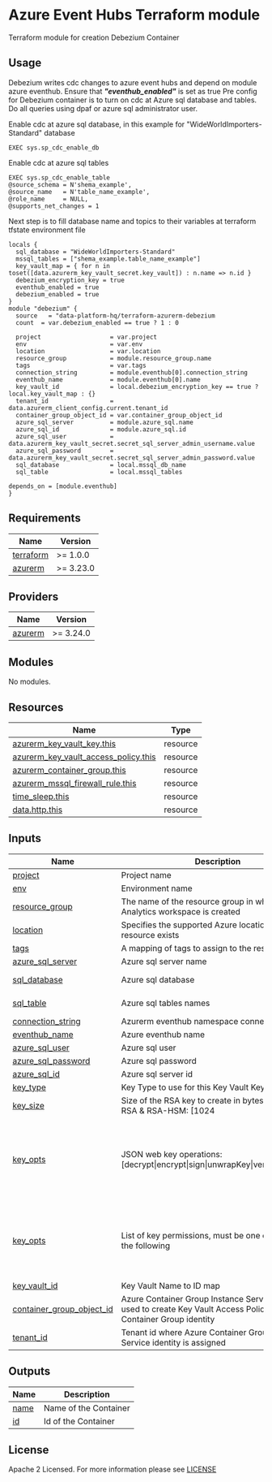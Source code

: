 # Azure Event Hubs Terraform module
Terraform module for creation Debezium Container

## Usage
Debezium writes cdc changes to azure event hubs and depend on module azure eventhub. Ensure that _**"eventhub_enabled"**_ is set as true
Pre config for Debezium container is to turn on cdc at Azure sql database and tables.
Do all queries using dpaf or azure sql administrator user.

Enable cdc at azure sql database, in this example for "WideWorldImporters-Standard" database
```
EXEC sys.sp_cdc_enable_db
```

Enable cdc at azure sql tables
```
EXEC sys.sp_cdc_enable_table
@source_schema = N'shema_example',
@source_name   = N'table_name_example',
@role_name     = NULL,
@supports_net_changes = 1
```

Next step is to fill database name and topics to their variables at terraform tfstate environment file
```
locals {
  sql_database = "WideWorldImporters-Standard"
  mssql_tables = ["shema_example.table_name_example"]
  key_vault_map = { for n in toset([data.azurerm_key_vault_secret.key_vault]) : n.name => n.id }
  debezium_encryption_key = true
  eventhub_enabled = true
  debezium_enabled = true
}
module "debezium" {
  source   = "data-platform-hq/terraform-azurerm-debezium
  count  = var.debezium_enabled == true ? 1 : 0

  project                   = var.project
  env                       = var.env
  location                  = var.location
  resource_group            = module.resource_group.name
  tags                      = var.tags
  connection_string         = module.eventhub[0].connection_string
  eventhub_name             = module.eventhub[0].name
  key_vault_id              = local.debezium_encryption_key == true ? local.key_vault_map : {}
  tenant_id                 = data.azurerm_client_config.current.tenant_id
  container_group_object_id = var.container_group_object_id
  azure_sql_server          = module.azure_sql.name
  azure_sql_id              = module.azure_sql.id
  azure_sql_user            = data.azurerm_key_vault_secret.secret_sql_server_admin_username.value
  azure_sql_password        = data.azurerm_key_vault_secret.secret_sql_server_admin_password.value
  sql_database              = local.mssql_db_name
  sql_table                 = local.mssql_tables

depends_on = [module.eventhub]
}
```
<!-- BEGIN_TF_DOCS -->
## Requirements

| Name | Version |
|------|---------|
| <a name="requirement_terraform"></a> [terraform](#requirement\_terraform) | >= 1.0.0 |
| <a name="requirement_azurerm"></a> [azurerm](#requirement\_azurerm) | >= 3.23.0 |



## Providers

| Name | Version |
|------|---------|
| <a name="provider_azurerm"></a> [azurerm](#provider\_azurerm) | >= 3.24.0 |

## Modules

No modules.

## Resources

| Name | Type |
|------|------|
| [azurerm_key_vault_key.this](https://registry.terraform.io/providers/hashicorp/azurerm/latest/docs/resources/key_vault_key) | resource |
| [azurerm_key_vault_access_policy.this](https://registry.terraform.io/providers/hashicorp/azurerm/latest/docs/resources/key_vault_access_policy) | resource |
| [azurerm_container_group.this](https://registry.terraform.io/providers/hashicorp/azurerm/latest/docs/resources/container_group) | resource |
| [azurerm_mssql_firewall_rule.this](https://registry.terraform.io/providers/hashicorp/azurerm/latest/docs/resources/mssql_firewall_rule) | resource |
| [time_sleep.this](https://registry.terraform.io/providers/hashicorp/time/latest/docs/resources/sleep) | resource |
| [data.http.this](https://registry.terraform.io/providers/hashicorp/http/latest/docs/data-sources/http) | resource |

## Inputs

| Name | Description | Type | Default | Required |
|------|-------------|------|---------|:--------:|
| <a name="input_project"></a> [project](#input\_project) | Project name | `string` | n/a | yes |
| <a name="input_env"></a> [env](#input\_env) | Environment name | `string` | n/a | yes |
| <a name="input_resource_group"></a> [resource\_group](#input\_resource\_group) | The name of the resource group in which the Log Analytics workspace is created | `string` | n/a | yes |
| <a name="input_location"></a> [location](#input\_location) | Specifies the supported Azure location where the resource exists | `string` | n/a | yes |
| <a name="input_tags"></a> [tags](#input\_tags) | A mapping of tags to assign to the resource | map | {} | no |
| <a name="input_azure_sql_server"></a> [azure\_sql\_server](#input\_azure_sql_server) | Azure sql server name | `string` | n/a | no |
| <a name="input_sql_database"></a> [sql\_database](#input\_sql_database) | Azure sql database | `string` | "example-database" | no |
| <a name="input_sql_table"></a> [sql\_table](#input\_sql_table) | Azure sql tables names | list(string) | ["dbo.example-table"] | no |
| <a name="input_connection_string"></a> [connection\_string](#input\_connection_string) | Azurerm eventhub namespace connection string | string | n/a | yes |
| <a name="input_eventhub_name"></a> [eventhub\_name](#input\_eventhub_name) | Azure eventhub name | `string` | n/a | yes |
| <a name="input_azure_sql_user"></a> [azure\_sql\_user](#input\_azure_sql_user) | Azure sql user | `string` | n/a | yes |
| <a name="input_azure_sql_password"></a> [azure\_sql\_password](#input\_azure_sql_password) | Azure sql password | `string` | n/a | yes |
| <a name="input_azure_sql_id"></a> [azure\_sql\_id](#input\_azure_sql_id) | Azure sql server id | `string` | n/a | yes |
| <a name="input_key_type"></a> [key\_type](#input\_key_type) | Key Type to use for this Key Vault Key: [EC|EC-HSM|Oct|RSA|RSA-HSM] | `string` | "RSA" | no |
| <a name="input_key_size"></a> [key\_size](#input\_key_size) | Size of the RSA key to create in bytes, requied for RSA & RSA-HSM: [1024|2048] | `number`| 2048 | no |
| <a name="input_key_opts"></a> [key\_opts](#input\_key_opts) | JSON web key operations: [decrypt\|encrypt\|sign\|unwrapKey\|verify\|wrapKey] | `list(string)` | <pre>[<br>  "decrypt",<br>  "encrypt",<br>  "sign",<br>  "unwrapKey",<br>  "verify",<br>  "wrapKey"<br>]</pre> | no |
| <a name="input_access_policy_permissions"></a> [key\_opts](#input\_access\_policy\_permissions) | List of key permissions, must be one or more from the following | `list(string)` | <pre>[<br>  "Get",<br>  "List",<br>  "Verify",<br>  "WrapKey",<br>  "UnwrapKey"<br>]</pre> | no |
| <a name="input_key_vault_id"></a> [key\_vault\_id](#input\_key\_vault\_id) | Key Vault Name to ID map | `map(string)` | {} | no |
| <a name="input_container_group_object_id"></a> [container\_group\_object\_id](#input\_container\_group\_object\_id) | Azure Container Group Instance Service object id, used to create Key Vault Access Policy for Container Group identity | `string` | n/a | yes |
| <a name="input_tenant_id"></a> [tenant\_id](#input\_tenant\_id) | Tenant id where Azure Container Group Instance Service identity is assigned | `string` | n/a | yes |

## Outputs
| Name | Description |
|------|-------------|
| <a name="output_name"></a> [name](#output\_name) | Name of the Container |
| <a name="output_id"></a> [id](#output\_id) | Id of the Container |



<!-- END_TF_DOCS -->

## License

Apache 2 Licensed. For more information please see [LICENSE](https://github.com/data-platform-hq/terraform-azurerm-mssql-database/blob/main/LICENSE)
